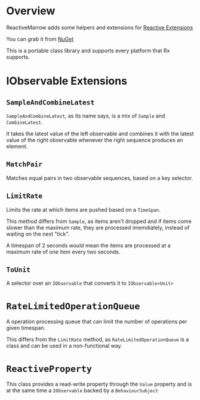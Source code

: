 # Overview

ReactiveMarrow adds some helpers and extensions for [Reactive Extensions](https://github.com/Reactive-Extensions/Rx.NET)

You can grab it from [NuGet](http://www.nuget.org/packages/ReactiveMarrow/)

This is a portable class library and supports every platform that Rx supports.

# IObservable Extensions

## `SampleAndCombineLatest`

`SampleAndCombineLatest`, as its name says, is a mix of `Sample` and `CombineLatest`.

It takes the latest value of the left observable and combines it with the latest value of the right observable whenever the right sequence produces an element.

## `MatchPair`

Matches equal pairs in two observable sequences, based on a key selector.

## `LimitRate`

Limits the rate at which items are pushed based on a `TimeSpan`.

This method differs from `Sample`, as items aren't dropped and if items come slower than the maximum rate, 
they are processed imemdiately, instead of waiting on the next "tick".

A timespan of 2 seconds would mean the items are processed at a maximum rate of one item every two seconds.

## `ToUnit`

A selector over an `IObservable` that converts it to `IObservable<Unit>`

# `RateLimitedOperationQueue`

A operation processing queue that can limit the number of operations per given timespan.

This differs from the `LimitRate` method, as `RateLimitedOperationQueue` is a class and can be used in a non-functional way.

# `ReactiveProperty`

This class provides a read-write property through the `Value` property 
and is at the same time a `IObservable` backed by a `BehaviourSubject`

